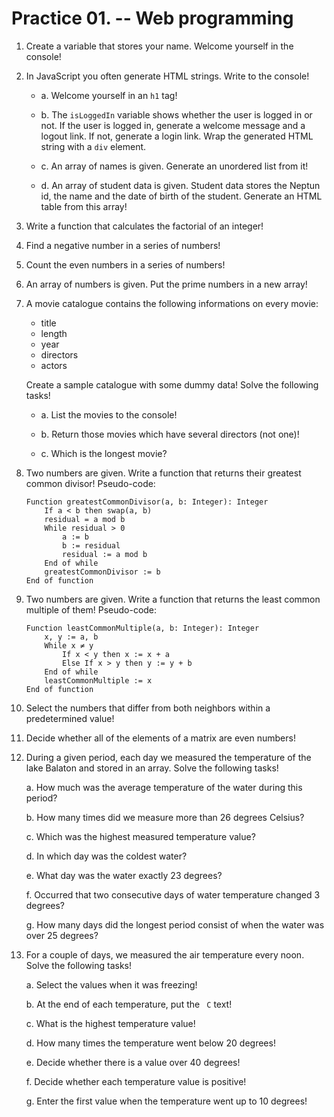 <!-- prettier-ignore-start -->

<style type="text/css">
main img {
    max-width: 100%;
}
main ul p, main ol p {
  display: block;
}
</style>

# Practice 01. -- Web programming

1. Create a variable that stores your name. Welcome yourself in the console!

2. In JavaScript you often generate HTML strings. Write to the console!

    - a. Welcome yourself in an `h1` tag!

    - b. The `isLoggedIn` variable shows whether the user is logged in or not. If the user is logged in, generate a welcome message and a logout link. If not, generate a login link. Wrap the generated HTML string with a `div` element.

    - c. An array of names is given. Generate an unordered list from it!

    - d. An array of student data is given. Student data stores the Neptun id, the name and the date of birth of the student. Generate an HTML table from this array!

3. Write a function that calculates the factorial of an integer!

4. Find a negative number in a series of numbers!

5. Count the even numbers in a series of numbers!

6. An array of numbers is given. Put the prime numbers in a new array!

7. A movie catalogue contains the following informations on every movie:

    * title
    * length
    * year
    * directors
    * actors
   
   Create a sample catalogue with some dummy data! Solve the following tasks!

    - a. List the movies to the console!

    - b. Return those movies which have several directors (not one)!

    - c. Which is the longest movie?

8. Two numbers are given. Write a function that returns their greatest common divisor! Pseudo-code:

    ```
    Function greatestCommonDivisor(a, b: Integer): Integer 
        If a < b then swap(a, b)
        residual = a mod b
        While residual > 0
            a := b
            b := residual
            residual := a mod b
        End of while
        greatestCommonDivisor := b
    End of function
    ```

9. Two numbers are given. Write a function that returns the least common multiple of them! Pseudo-code:

    ```
    Function leastCommonMultiple(a, b: Integer): Integer 
        x, y := a, b
        While x ≠ y
            If x < y then x := x + a
            Else If x > y then y := y + b
        End of while
        leastCommonMultiple := x
    End of function
    ```

10. Select the numbers that differ from both neighbors within a predetermined value!

11. Decide whether all of the elements of a matrix are even numbers!

12. During a given period, each day we measured the temperature of the lake Balaton and stored in an array. Solve the following tasks!

    a. How much was the average temperature of the water during this period?
    
    b. How many times did we measure more than 26 degrees Celsius?

    c. Which was the highest measured temperature value?

    d. In which day was the coldest water?

    e. What day was the water exactly 23 degrees?

    f. Occurred that two consecutive days of water temperature changed 3 degrees?

    g. How many days did the longest period consist of when the water was over 25 degrees?
    
13. For a couple of days, we measured the air temperature every noon. Solve the following tasks!

    a. Select the values when it was freezing!

    b. At the end of each temperature, put the ` C` text!

    c. What is the highest temperature value!

    d. How many times the temperature went below 20 degrees!

    e. Decide whether there is a value over 40 degrees!

    f. Decide whether each temperature value is positive!

    g. Enter the first value when the temperature went up to 10 degrees!



<!-- prettier-ignore-end -->
